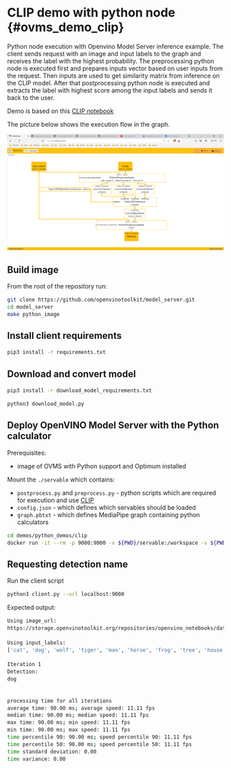# CLIP demo with python node {#ovms_demo_clip}

Python node execution with Openvino Model Server inference example.
The client sends request with an image and input labels to the graph and receives the label with the highest probability. The preprocessing python node is executed first and prepares inputs vector based on user inputs from the request. Then inputs are used to get similarity matrix from inference on the CLIP model. After that postprocessing python node is executed and extracts the label with highest score among the input labels and sends it back to the user.

Demo is based on this [CLIP notebook](https://github.com/openvinotoolkit/openvino_notebooks/blob/main/notebooks/228-clip-zero-shot-image-classification/228-clip-zero-shot-convert.ipynb)


The picture below shows the execution flow in the graph.

![Mediapipe graph image](graph.png)

## Build image

From the root of the repository run:

```bash
git clone https://github.com/openvinotoolkit/model_server.git
cd model_server
make python_image
```

## Install client requirements

```bash
pip3 install -r requirements.txt 
```

## Download and convert model

```bash
pip3 install -r download_model_requirements.txt 
```

```bash
python3 download_model.py
```

## Deploy OpenVINO Model Server with the Python calculator
Prerequisites:
-  image of OVMS with Python support and Optimum installed

Mount the `./servable` which contains:
- `postprocess.py` and `preprocess.py` - python scripts which are required for execution and use [CLIP](https://github.com/openvinotoolkit/openvino_notebooks/blob/main/notebooks/228-clip-zero-shot-image-classification/228-clip-zero-shot-convert.ipynb)
- `config.json` - which defines which servables should be loaded
- `graph.pbtxt` - which defines MediaPipe graph containing python calculators

```bash
cd demos/python_demos/clip
docker run -it --rm -p 9000:9000 -v ${PWD}/servable:/workspace -v ${PWD}/model:/model/ openvino/model_server:py --config_path /workspace/config.json --port 9000
```

## Requesting detection name

Run the client script
```bash
python3 client.py --url localhost:9000
```

Expected output:
```bash
Using image_url:
https://storage.openvinotoolkit.org/repositories/openvino_notebooks/data/data/image/coco.jpg

Using input_labels:
['cat', 'dog', 'wolf', 'tiger', 'man', 'horse', 'frog', 'tree', 'house', 'computer']

Iteration 1
Detection:
dog


processing time for all iterations
average time: 90.00 ms; average speed: 11.11 fps
median time: 90.00 ms; median speed: 11.11 fps
max time: 90.00 ms; min speed: 11.11 fps
min time: 90.00 ms; max speed: 11.11 fps
time percentile 90: 90.00 ms; speed percentile 90: 11.11 fps
time percentile 50: 90.00 ms; speed percentile 50: 11.11 fps
time standard deviation: 0.00
time variance: 0.00
```
